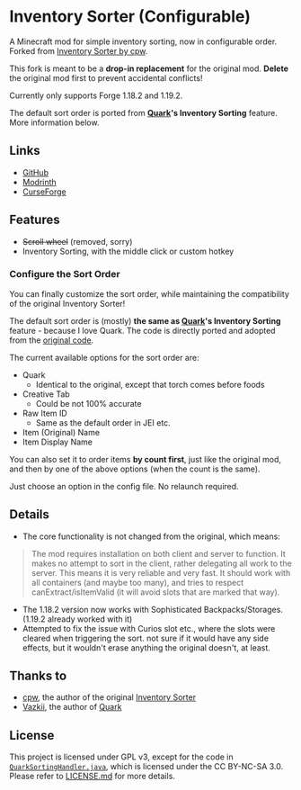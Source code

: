 # Inventory Sorter (Configurable)

A Minecraft mod for simple inventory sorting, now in configurable order.
Forked from [Inventory Sorter by cpw](https://github.com/cpw/inventorysorter).

This fork is meant to be a **drop-in replacement** for the original mod.
**Delete** the original mod first to prevent accidental conflicts!

Currently only supports Forge 1.18.2 and 1.19.2.

The default sort order is ported from **[Quark](https://quarkmod.net/)'s Inventory Sorting** feature. More information below.

## Links

- [GitHub](https://github.com/qyurila/inventorysorter)
- [Modrinth](https://modrinth.com/project/inventory-sorter-configurable)
- [CurseForge](https://www.curseforge.com/minecraft/mc-mods/inventory-sorter-configurable)


## Features

- ~~Scroll wheel~~ (removed, sorry)
- Inventory Sorting, with the middle click or custom hotkey


### Configure the Sort Order

You can finally customize the sort order, while maintaining the compatibility of the original Inventory Sorter!

The default sort order is (mostly) **the same as [Quark](https://quarkmod.net/)'s Inventory Sorting** feature - because I love Quark.
The code is directly ported and adopted from the [original code](https://github.com/VazkiiMods/Quark/blob/master/src/main/java/org/violetmoon/quark/base/handler/SortingHandler.java).

The current available options for the sort order are:

- Quark
  - Identical to the original, except that torch comes before foods
- Creative Tab
  - Could be not 100% accurate
- Raw Item ID
  - Same as the default order in JEI etc.
- Item (Original) Name
- Item Display Name

You can also set it to order items **by count first**, just like the original mod,
and then by one of the above options (when the count is the same).

Just choose an option in the config file. No relaunch required.


## Details

- The core functionality is not changed from the original, which means:

> The mod requires installation on both client and server to function.
It makes no attempt to sort in the client, rather delegating all work to the server.
This means it is very reliable and very fast. It should work with all containers (and maybe too many),
and tries to respect canExtract/isItemValid (it will avoid slots that are marked that way).

- The 1.18.2 version now works with Sophisticated Backpacks/Storages. (1.19.2 already worked with it)
- Attempted to fix the issue with Curios slot etc., where the slots were cleared when triggering the sort.
  not sure if it would have any side effects, but it wouldn't erase anything the original doesn't, at least.


## Thanks to

- [cpw](https://github.com/cpw), the author of the original [Inventory Sorter](https://github.com/cpw/inventorysorter)
- [Vazkii](https://vazkii.net/), the author of [Quark](https://quarkmod.net/)


## License

This project is licensed under GPL v3, except for the code in [`QuarkSortingHandler.java`](https://github.com/qyurila/inventorysorter/blob/1.18.2/src/main/java/cpw/mods/inventorysorter/QuarkSortingHandler.java),
which is licensed under the CC BY-NC-SA 3.0.
Please refer to [LICENSE.md](https://github.com/qyurila/inventorysorter/blob/1.18.2/LICENSE.md) for more details.
